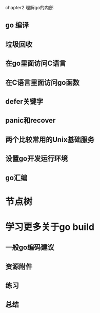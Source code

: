 chapter2 理解go的内部
## go 编译
## 垃圾回收
## 在go里面访问C语言
## 在C语言里面访问go函数
## defer关键字
## panic和recover
## 两个比较常用的Unix基础服务
## 设置go开发运行环境
## go汇编
# 节点树
# 学习更多关于go build
## 一般go编码建议
## 资源附件
## 练习
## 总结
